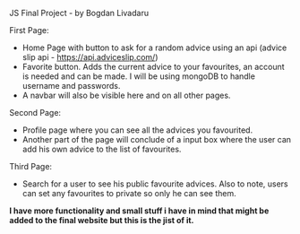 JS Final Project - by Bogdan Livadaru

First Page:
- Home Page with button to ask for a random advice using an api (advice slip api - https://api.adviceslip.com/)
- Favorite button. Adds the current advice to your favourites, an account is needed and can be made. I will be using mongoDB to handle username and passwords.
- A navbar will also be visible here and on all other pages.

Second Page:
- Profile page where you can see all the advices you favourited.
- Another part of the page will conclude of a input box where the user can add his own advice to the list of favourites.

Third Page:
- Search for a user to see his public favourite advices. Also to note, users can set any favourites to private so only he can see them.

**I have more functionality and small stuff i have in mind that might be added to the final website but this is the jist of it.**